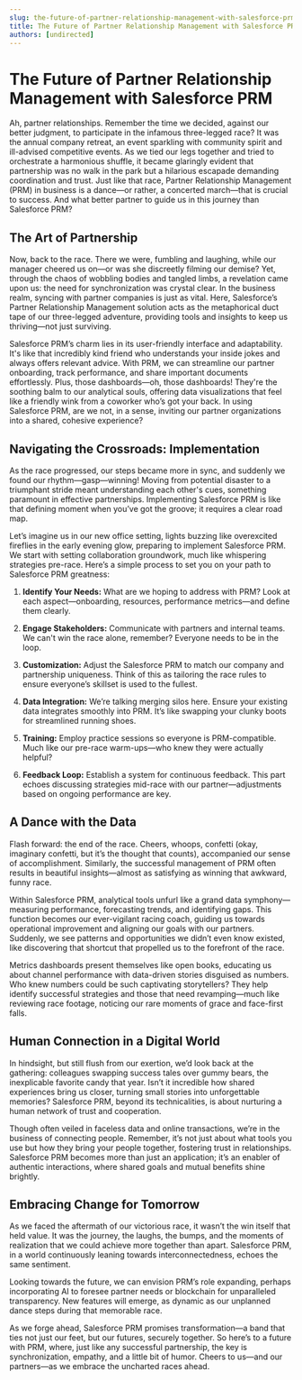```yaml
---
slug: the-future-of-partner-relationship-management-with-salesforce-prm
title: The Future of Partner Relationship Management with Salesforce PRM
authors: [undirected]
---
```



# The Future of Partner Relationship Management with Salesforce PRM

Ah, partner relationships. Remember the time we decided, against our better judgment, to participate in the infamous three-legged race? It was the annual company retreat, an event sparkling with community spirit and ill-advised competitive events. As we tied our legs together and tried to orchestrate a harmonious shuffle, it became glaringly evident that partnership was no walk in the park but a hilarious escapade demanding coordination and trust. Just like that race, Partner Relationship Management (PRM) in business is a dance—or rather, a concerted march—that is crucial to success. And what better partner to guide us in this journey than Salesforce PRM?

## The Art of Partnership

Now, back to the race. There we were, fumbling and laughing, while our manager cheered us on—or was she discreetly filming our demise? Yet, through the chaos of wobbling bodies and tangled limbs, a revelation came upon us: the need for synchronization was crystal clear. In the business realm, syncing with partner companies is just as vital. Here, Salesforce’s Partner Relationship Management solution acts as the metaphorical duct tape of our three-legged adventure, providing tools and insights to keep us thriving—not just surviving.

Salesforce PRM’s charm lies in its user-friendly interface and adaptability. It's like that incredibly kind friend who understands your inside jokes and always offers relevant advice. With PRM, we can streamline our partner onboarding, track performance, and share important documents effortlessly. Plus, those dashboards—oh, those dashboards! They're the soothing balm to our analytical souls, offering data visualizations that feel like a friendly wink from a coworker who’s got your back. In using Salesforce PRM, are we not, in a sense, inviting our partner organizations into a shared, cohesive experience?

## Navigating the Crossroads: Implementation

As the race progressed, our steps became more in sync, and suddenly we found our rhythm—gasp—winning! Moving from potential disaster to a triumphant stride meant understanding each other's cues, something paramount in effective partnerships. Implementing Salesforce PRM is like that defining moment when you’ve got the groove; it requires a clear road map.

Let’s imagine us in our new office setting, lights buzzing like overexcited fireflies in the early evening glow, preparing to implement Salesforce PRM. We start with setting collaboration groundwork, much like whispering strategies pre-race. Here’s a simple process to set you on your path to Salesforce PRM greatness:

1. **Identify Your Needs:** What are we hoping to address with PRM? Look at each aspect—onboarding, resources, performance metrics—and define them clearly.

2. **Engage Stakeholders:** Communicate with partners and internal teams. We can't win the race alone, remember? Everyone needs to be in the loop.

3. **Customization:** Adjust the Salesforce PRM to match our company and partnership uniqueness. Think of this as tailoring the race rules to ensure everyone’s skillset is used to the fullest.

4. **Data Integration:** We’re talking merging silos here. Ensure your existing data integrates smoothly into PRM. It’s like swapping your clunky boots for streamlined running shoes.

5. **Training:** Employ practice sessions so everyone is PRM-compatible. Much like our pre-race warm-ups—who knew they were actually helpful?

6. **Feedback Loop:** Establish a system for continuous feedback. This part echoes discussing strategies mid-race with our partner—adjustments based on ongoing performance are key.

## A Dance with the Data

Flash forward: the end of the race. Cheers, whoops, confetti (okay, imaginary confetti, but it’s the thought that counts), accompanied our sense of accomplishment. Similarly, the successful management of PRM often results in beautiful insights—almost as satisfying as winning that awkward, funny race.

Within Salesforce PRM, analytical tools unfurl like a grand data symphony—measuring performance, forecasting trends, and identifying gaps. This function becomes our ever-vigilant racing coach, guiding us towards operational improvement and aligning our goals with our partners. Suddenly, we see patterns and opportunities we didn’t even know existed, like discovering that shortcut that propelled us to the forefront of the race.

Metrics dashboards present themselves like open books, educating us about channel performance with data-driven stories disguised as numbers. Who knew numbers could be such captivating storytellers? They help identify successful strategies and those that need revamping—much like reviewing race footage, noticing our rare moments of grace and face-first falls.

## Human Connection in a Digital World

In hindsight, but still flush from our exertion, we’d look back at the gathering: colleagues swapping success tales over gummy bears, the inexplicable favorite candy that year. Isn’t it incredible how shared experiences bring us closer, turning small stories into unforgettable memories? Salesforce PRM, beyond its technicalities, is about nurturing a human network of trust and cooperation.

Though often veiled in faceless data and online transactions, we’re in the business of connecting people. Remember, it’s not just about what tools you use but how they bring your people together, fostering trust in relationships. Salesforce PRM becomes more than just an application; it’s an enabler of authentic interactions, where shared goals and mutual benefits shine brightly.

## Embracing Change for Tomorrow

As we faced the aftermath of our victorious race, it wasn’t the win itself that held value. It was the journey, the laughs, the bumps, and the moments of realization that we could achieve more together than apart. Salesforce PRM, in a world continuously leaning towards interconnectedness, echoes the same sentiment.

Looking towards the future, we can envision PRM’s role expanding, perhaps incorporating AI to foresee partner needs or blockchain for unparalleled transparency. New features will emerge, as dynamic as our unplanned dance steps during that memorable race.

As we forge ahead, Salesforce PRM promises transformation—a band that ties not just our feet, but our futures, securely together. So here’s to a future with PRM, where, just like any successful partnership, the key is synchronization, empathy, and a little bit of humor. Cheers to us—and our partners—as we embrace the uncharted races ahead.